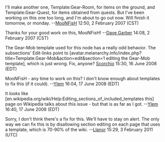 I'll make another one, Template:Gear-Room, for items on the ground, and
Template:Gear-Quest, for items obtained from quests. But I've been
working on this one too long, and I'm about to go out now. Will finish
it tomorrow, or monday. --[MooNFisH](User:MooNFisH "wikilink") 12:50, 2
February 2007 (CST)

Thanks for your good work on this, MooNFisH! --[Dave
Garber](User:DaveGarber1975 "wikilink") 14:08, 2 February 2007 (CST)

The Gear-Mob template used for this node has a really odd behavior. The
subsections' Edit-links point to
\[avatar.melanarchy.info/index.php?title=Template:Gear-Mob&action=edit&section=1
editing the Gear-Mob template\], which is just wrong. Fix, anyone?
[Scorchio](User:Scorchio "wikilink") 15:30, 16 June 2008 (EDT)

MooNFisH - any time to work on this? I don't know enough about templates
to fix this (if it could). --[Ylem](User:Ylem "wikilink") 16:04, 17 June
2008 (EDT)

It *looks* like
\[en.wikipedia.org/wiki/Help:Editing_sections_of_included_templates
this\] page on Wikipedia talks about this issue - but that is as far as
I got. --[Ylem](User:Ylem "wikilink") 16:40, 17 June 2008 (EDT)

Sorry, I don't think there's a fix for this. We'll have to stay on
alert. The only way we can fix this is by disallowing section editing on
each page that uses a template, which is 70-90% of the wiki.
--[Llanor](User:MooNFisH "wikilink") 15:29, 3 February 2011 (UTC)
